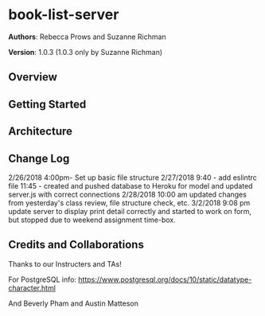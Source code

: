 # book-list-server

**Authors**: Rebecca Prows and Suzanne Richman 

**Version**: 1.0.3 (1.0.3 only by Suzanne Richman)

## Overview


## Getting Started


## Architecture


## Change Log
2/26/2018 
4:00pm- Set up basic file structure
2/27/2018
9:40 - add eslintrc file
11:45 - created and pushed database to Heroku for model and updated server.js with correct connections
2/28/2018
10:00 am updated changes from yesterday's class review, file structure check, etc.
3/2/2018
9:08 pm update server to display print detail correctly and started to work on form, but stopped due to weekend assignment time-box.


## Credits and Collaborations
Thanks to our Instructers and TAs!

For PostgreSQL info: https://www.postgresql.org/docs/10/static/datatype-character.html

And Beverly Pham and Austin Matteson
